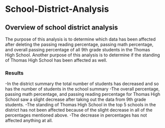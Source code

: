 # School-District-Analysis
## Overview of school district analysis
The purpose of this analysis is to determine which data has been affected after deleting the passing reading percentage, passing math percentage, and 
overall passing percentage of all 9th grade students in the Thomas High School. Another purpose of this analysis is to determine if the standing of Thomas High School has been affected as well.
### Results
-In the district summary the total number of students has decreased and so has the number of students in the school summary
-The overall percentage, passing math percentage, and passing reading percentage for Thomas High School saw a slight decrease after taking out the data from 9th grade students.
-The standing of Thomas High School in the top 5 schools in the district has not been affected because of the slight decrease in all of the percentages mentioned above.
-The decrease in percentages has not affected anything at all.
